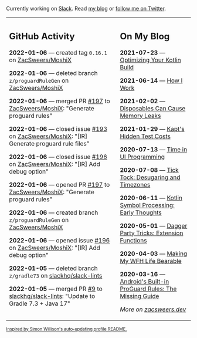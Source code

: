 Currently working on [Slack](https://slack.com/). Read [my blog](https://zacsweers.dev/) or [follow me on Twitter](https://twitter.com/ZacSweers).

<table><tr><td valign="top" width="60%">

## GitHub Activity
<!-- githubActivity starts -->
**2022-01-06** — created tag `0.16.1` on [ZacSweers/MoshiX](https://github.com/ZacSweers/MoshiX)

**2022-01-06** — deleted branch `z/proguardRuleGen` on [ZacSweers/MoshiX](https://github.com/ZacSweers/MoshiX)

**2022-01-06** — merged PR [#197](https://github.com/ZacSweers/MoshiX/pull/197) to [ZacSweers/MoshiX](https://github.com/ZacSweers/MoshiX): "Generate proguard rules"

**2022-01-06** — closed issue [#193](https://github.com/ZacSweers/MoshiX/issues/193) on [ZacSweers/MoshiX](https://github.com/ZacSweers/MoshiX): "[IR] Generate proguard rule files"

**2022-01-06** — closed issue [#196](https://github.com/ZacSweers/MoshiX/issues/196) on [ZacSweers/MoshiX](https://github.com/ZacSweers/MoshiX): "[IR] Add debug option"

**2022-01-06** — opened PR [#197](https://github.com/ZacSweers/MoshiX/pull/197) to [ZacSweers/MoshiX](https://github.com/ZacSweers/MoshiX): "Generate proguard rules"

**2022-01-06** — created branch `z/proguardRuleGen` on [ZacSweers/MoshiX](https://github.com/ZacSweers/MoshiX)

**2022-01-06** — opened issue [#196](https://github.com/ZacSweers/MoshiX/issues/196) on [ZacSweers/MoshiX](https://github.com/ZacSweers/MoshiX): "[IR] Add debug option"

**2022-01-05** — deleted branch `z/gradle73` on [slackhq/slack-lints](https://github.com/slackhq/slack-lints)

**2022-01-05** — merged PR [#9](https://github.com/slackhq/slack-lints/pull/9) to [slackhq/slack-lints](https://github.com/slackhq/slack-lints): "Update to Gradle 7.3 + Java 17"
<!-- githubActivity ends -->
</td><td valign="top" width="40%">

## On My Blog
<!-- blog starts -->
**2021-07-23** — [Optimizing Your Kotlin Build](https://www.zacsweers.dev/optimizing-your-kotlin-build/)

**2021-06-14** — [How I Work](https://www.zacsweers.dev/how-i-work/)

**2021-02-02** — [Disposables Can Cause Memory Leaks](https://www.zacsweers.dev/disposables-can-cause-memory-leaks/)

**2021-01-29** — [Kapt's Hidden Test Costs](https://www.zacsweers.dev/kapts-hidden-test-costs/)

**2020-07-13** — [Time in UI Programming](https://www.zacsweers.dev/time-in-ui/)

**2020-07-08** — [Tick Tock: Desugaring and Timezones](https://www.zacsweers.dev/ticktock-desugaring-timezones/)

**2020-06-11** — [Kotlin Symbol Processing: Early Thoughts](https://www.zacsweers.dev/kotlin-symbol-processor-early-thoughts/)

**2020-05-01** — [Dagger Party Tricks: Extension Functions](https://www.zacsweers.dev/dagger-party-tricks-extension-functions/)

**2020-04-03** — [Making My WFH Life Bearable](https://www.zacsweers.dev/making-wfh-life-bearable/)

**2020-03-16** — [Android's Built-in ProGuard Rules: The Missing Guide](https://www.zacsweers.dev/android-proguard-rules/)
<!-- blog ends -->
_More on [zacsweers.dev](https://zacsweers.dev/)_
</td></tr></table>

<sub><a href="https://simonwillison.net/2020/Jul/10/self-updating-profile-readme/">Inspired by Simon Willison's auto-updating profile README.</a></sub>